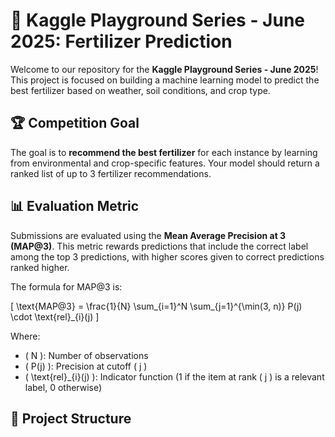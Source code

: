 
# 🌱 Kaggle Playground Series - June 2025: Fertilizer Prediction

Welcome to our repository for the **Kaggle Playground Series - June 2025**! This project is focused on building a machine learning model to predict the best fertilizer based on weather, soil conditions, and crop type.

## 🏆 Competition Goal

The goal is to **recommend the best fertilizer** for each instance by learning from environmental and crop-specific features. Your model should return a ranked list of up to 3 fertilizer recommendations.

## 📊 Evaluation Metric

Submissions are evaluated using the **Mean Average Precision at 3 (MAP@3)**. This metric rewards predictions that include the correct label among the top 3 predictions, with higher scores given to correct predictions ranked higher.

The formula for MAP@3 is:

\[
\text{MAP@3} = \frac{1}{N} \sum_{i=1}^N \sum_{j=1}^{\min(3, n)} P(j) \cdot \text{rel}_{i}(j)
\]

Where:
- \( N \): Number of observations
- \( P(j) \): Precision at cutoff \( j \)
- \( \text{rel}_{i}(j) \): Indicator function (1 if the item at rank \( j \) is a relevant label, 0 otherwise)

## 📁 Project Structure

